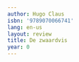 ```yaml
---
author: Hugo Claus
isbn: '9789070066741'
lang: en-us
layout: review
title: De zwaardvis
year: 0
---
```


